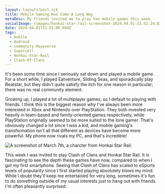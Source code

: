 ```yaml
---
layout: layouts/post.njk
title: Mobile Gaming Has Come A Long Way
metaDesc: My friends invited me to play two mobile games this week.
socialImage: /images/honkai-star-rail-screenshot-2024.04.01-21.52.24.83.png
date: 2024-04-01T21:52:06.694Z
tags:
  - mobile
  - Android
  - community Hoyoverse
  - Supercell
  - Honkai-Star-Rail
  - Clash-Of-Clans
---
```

It's been some time since I seriously sat down and played a mobile game. For a short while, I played Eatventure, Sliding Seas, and sporadically play Beatstar, but they didn't quite satisfy the itch for one reason in particular; there was no real community element.

Growing up, I played a lot of multiplayer games, so I default to playing with friends. I think this is the biggest reason why I've always been more interested in Xbox and Nintendo over PlayStation. They both invested very heavily in team-based and family-oriented games respectively, while PlayStation originally seemed to be more suited to the lone gamer. That's obviously changed a lot since I was a kid, and mobile gaming's transformation isn't all that different as devices have become more powerful. My phone now rivals my PC, and that's incredible!

![A screenshot of March 7th, a charcter from Honkai Star Rail.](/images/honkai-star-rail-screenshot-2024.04.01-21.52.24.83.png "March 7th, a charcter from Honkai Star Rail.")

This week I was invited to play Clash of Clans and Honkai Star Rail. It is fascinating to see the depth these games have now, compared to when I got my first smartphone. Seeing that Clash of Clans has scaled to eSports levels of popularity since I first started playing absolutely blows my mind. While I doubt they'll keep me entertained for very long, sometimes it's fun to do something outside of my usual interests just to hang out with friends. I'm often pleasantly surprised.

